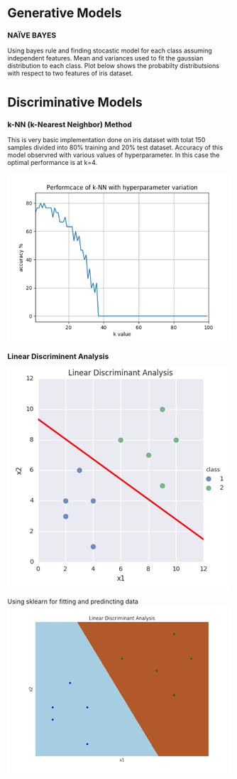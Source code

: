 # Generative Models
### NAÏVE BAYES
Using bayes rule and finding stocastic model for each class assuming independent features. Mean and variances used to fit the gaussian distribution to each class. Plot below shows the probabilty distributsions with respect to two features of iris dataset.



# Discriminative Models
### k-NN (k-Nearest Neighbor) Method
This is very basic implementation done on iris dataset with tolat 150 samples divided into 80% training and 20% test dataset. Accuracy of 
this model observred with various values of hyperparameter. In this case the optimal performance is at k=4.

![](https://github.com/mymultiverse/MachineLearning/blob/master/Supervised/Classification/knn.png)

### Linear Discriminent Analysis
![](https://github.com/mymultiverse/MachineLearning/blob/master/Supervised/Classification/lda.png "title-1") 

Using sklearn for fitting and predincting data
![](https://github.com/mymultiverse/MachineLearning/blob/master/Supervised/Classification/sklda.png "title-2")



